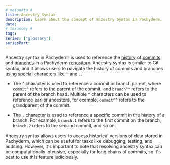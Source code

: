 ```yaml
---
# metadata #
title: Ancestry Syntax
description: Learn about the concept of Ancestry Syntax in Pachyderm. 
date:
# taxonomy #
tags: 
series: ["glossary"]
seriesPart:
---
```


Ancestry syntax in Pachyderm is used to reference the [history](TBD) of [commits](TBD) and [branches](TBD) in a Pachyderm [repository](TBD). Ancestry syntax is similar to Git syntax, and it allows users to navigate the history of commits and branches using special characters like `^` and `.`.

- The `^` character is used to reference a commit or branch parent, where `commit^` refers to the parent of the commit, and `branch^"` refers to the parent of the branch head. Multiple `^` characters can be used to reference earlier ancestors, for example, `commit^^` refers to the grandparent of the commit.

- The `.` character is used to reference a specific commit in the history of a branch. For example, `branch.1` refers to the first commit on the branch, `branch.2` refers to the second commit, and so on. 

Ancestry syntax allows users to access historical versions of data stored in Pachyderm, which can be useful for tasks like debugging, testing, and auditing. However, it's important to note that resolving ancestry syntax can be computationally intensive, especially for long chains of commits, so it's best to use this feature judiciously.